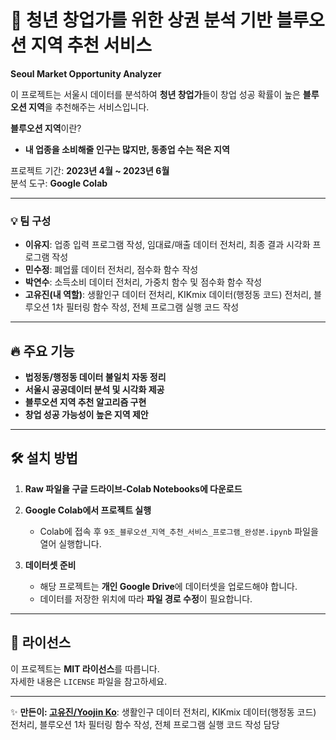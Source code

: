 # 🌟 청년 창업가를 위한 상권 분석 기반 블루오션 지역 추천 서비스  
**Seoul Market Opportunity Analyzer**  

이 프로젝트는 서울시 데이터를 분석하여 **청년 창업가**들이 창업 성공 확률이 높은 **블루오션 지역**을 추천해주는 서비스입니다.  

**블루오션 지역**이란?  
- **내 업종을 소비해줄 인구는 많지만, 동종업 수는 적은 지역**  

프로젝트 기간: **2023년 4월 ~ 2023년 6월**  
분석 도구: **Google Colab**  

---

### 💡 팀 구성
- **이유지**: 업종 입력 프로그램 작성, 임대료/매출 데이터 전처리, 최종 결과 시각화 프로그램 작성
- **민수정**: 폐업률 데이터 전처리, 점수화 함수 작성
- **박연수**: 소득소비 데이터 전처리, 가중치 함수 및 점수화 함수 작성
- **고유진(내 역할)**: 생활인구 데이터 전처리, KIKmix 데이터(행정동 코드) 전처리, 블루오션 1차 필터링 함수 작성, 전체 프로그램 실행 코드 작성

---

## 🔥 주요 기능  

- **법정동/행정동 데이터 불일치 자동 정리**  
- **서울시 공공데이터 분석 및 시각화 제공**  
- **블루오션 지역 추천 알고리즘 구현**  
- **창업 성공 가능성이 높은 지역 제안**  

---

## 🛠️ 설치 방법  

1. **Raw 파일을 구글 드라이브-Colab Notebooks에 다운로드**  

2. **Google Colab에서 프로젝트 실행**  
    - Colab에 접속 후 `9조_블루오션_지역_추천_서비스_프로그램_완성본.ipynb` 파일을 열어 실행합니다.

3. **데이터셋 준비**  
    - 해당 프로젝트는 **개인 Google Drive**에 데이터셋을 업로드해야 합니다.  
    - 데이터를 저장한 위치에 따라 **파일 경로 수정**이 필요합니다.  


---


## 📄 라이선스  

이 프로젝트는 **MIT 라이선스**를 따릅니다.  
자세한 내용은 `LICENSE` 파일을 참고하세요.

---

✨ **만든이: [고유진/Yoojin Ko](https://github.com/yoojinko24)**: 생활인구 데이터 전처리, KIKmix 데이터(행정동 코드) 전처리, 블루오션 1차 필터링 함수 작성, 전체 프로그램 실행 코드 작성 담당

